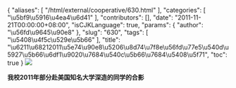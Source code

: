 {
    "aliases": [
        "/html/external/cooperative/630.html"
    ],
    "categories": [
        "\u5bf9\u5916\u4ea4\u6d41"
    ],
    "contributors": [],
    "date": "2011-11-21T00:00:00+08:00",
    "isCJKLanguage": true,
    "params": {
        "author": "\u56fd\u9645\u90e8"
    },
    "slug": "630",
    "tags": [
        "\u5408\u4f5c\u529e\u5b66"
    ],
    "title": "\u6211\u68212011\u5e74\u90e8\u5206\u8d74\u7f8e\u56fd\u77e5\u540d\u5927\u5b66\u6df1\u9020\u7684\u540c\u5b66\u7684\u5408\u5f71",
    "toc": true
}
![](https://cdn.tfls.online/mirror/full/a763cd78d106c9ec520d5b4092e4f3e568ab8fd8.jpg)

**我校2011年部分赴美国知名大学深造的同学的合影**


